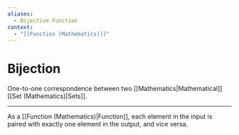 ```yaml
---
aliases:
  - Bijective Function
context:
  - "[[Function (Mathematics)]]"
---
```


# Bijection

One-to-one correspondence between two [[Mathematics|Mathematical]] [[Set (Mathematics)|Sets]].

---

As a [[Function (Mathematics)|Function]], each element in the input is paired with exactly one element in the output, and vice versa.
